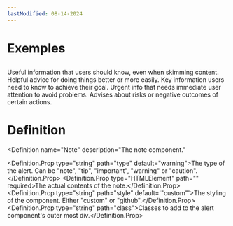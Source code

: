 ```yaml
---
lastModified: 08-14-2024
---
```


<script>
  import { Note, Definition } from "$lib/components"
</script>

# Exemples

## 

<Note type="note">
  Useful information that users should know, even when skimming content.
</Note>
<Note type="tip">
  Helpful advice for doing things better or more easily.
</Note>
<Note type="important">
  Key information users need to know to achieve their goal.
</Note>
<Note type="warning">
  Urgent info that needs immediate user attention to avoid problems.
</Note>
<Note type="caution">
  Advises about risks or negative outcomes of certain actions.
</Note>

# Definition

<Definition
  name="Note"
  description="The note component."
>
  <Definition.Prop type="string" path="type" default="warning">The type of the alert. Can be "note", "tip", "important", "warning" or "caution".</Definition.Prop>
  <Definition.Prop type="HTMLElement" path="<slot>" required>The actual contents of the note.</Definition.Prop>
  <Definition.Prop type="string" path="style" default='"custom"'>The styling of the component. Either "custom" or "github".</Definition.Prop>
  <Definition.Prop type="string" path="class">Classes to add to the alert component's outer most div.</Definition.Prop>
</Definition>
